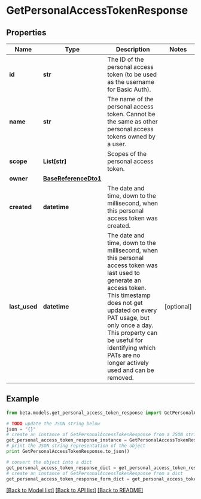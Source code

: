# GetPersonalAccessTokenResponse


## Properties
Name | Type | Description | Notes
------------ | ------------- | ------------- | -------------
**id** | **str** | The ID of the personal access token (to be used as the username for Basic Auth). | 
**name** | **str** | The name of the personal access token. Cannot be the same as other personal access tokens owned by a user. | 
**scope** | **List[str]** | Scopes of the personal  access token. | 
**owner** | [**BaseReferenceDto1**](BaseReferenceDto1.md) |  | 
**created** | **datetime** | The date and time, down to the millisecond, when this personal access token was created. | 
**last_used** | **datetime** | The date and time, down to the millisecond, when this personal access token was last used to generate an access token. This timestamp does not get updated on every PAT usage, but only once a day. This property can be useful for identifying which PATs are no longer actively used and can be removed. | [optional] 

## Example

```python
from beta.models.get_personal_access_token_response import GetPersonalAccessTokenResponse

# TODO update the JSON string below
json = "{}"
# create an instance of GetPersonalAccessTokenResponse from a JSON string
get_personal_access_token_response_instance = GetPersonalAccessTokenResponse.from_json(json)
# print the JSON string representation of the object
print GetPersonalAccessTokenResponse.to_json()

# convert the object into a dict
get_personal_access_token_response_dict = get_personal_access_token_response_instance.to_dict()
# create an instance of GetPersonalAccessTokenResponse from a dict
get_personal_access_token_response_form_dict = get_personal_access_token_response.from_dict(get_personal_access_token_response_dict)
```
[[Back to Model list]](../README.md#documentation-for-models) [[Back to API list]](../README.md#documentation-for-api-endpoints) [[Back to README]](../README.md)


